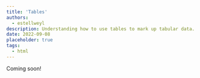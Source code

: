 ```yaml
---
title: 'Tables'
authors:
  - estellweyl
description: Understanding how to use tables to mark up tabular data.
date: 2022-09-08
placeholder: true
tags:
  - html
---
```


Coming soon!